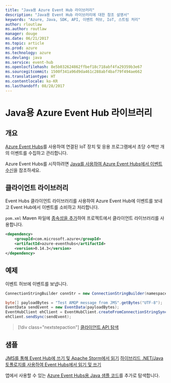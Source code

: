 ```yaml
---
title: "Java용 Azure Event Hub 라이브러리"
description: "Java용 Event Hub 라이브러리에 대한 참조 설명서"
keywords: "Azure, Java, SDK, API, 이벤트 허브, IoT, 스트림 처리"
author: rloutlaw
ms.author: routlaw
manager: douge
ms.date: 06/21/2017
ms.topic: article
ms.prod: azure
ms.technology: azure
ms.devlang: java
ms.service: event-hub
ms.openlocfilehash: 8e5b032624862ffbef18c718abf4fa29359b3e67
ms.sourcegitcommit: 1500f341a96d9da461c288abf4baf79f494ae662
ms.translationtype: HT
ms.contentlocale: ko-KR
ms.lasthandoff: 08/28/2017
---
```

# <a name="azure-event-hub-libraries-for-java"></a>Java용 Azure Event Hub 라이브러리

## <a name="overview"></a>개요

[Azure Event Hubs](/azure/event-hubs/event-hubs-what-is-event-hubs)를 사용하여 연결된 IoT 장치 및 응용 프로그램에서 초당 수백만 개의 이벤트를 수집하고 관리합니다.

Azure Event Hubs를 시작하려면 [Java를 사용하여 Azure Event Hubs에서 이벤트 수신](/azure/event-hubs/event-hubs-java-get-started-receive-eph)을 참조하세요.


## <a name="client-library"></a>클라이언트 라이브러리

Event Hubs 클라이언트 라이브러리를 사용하여 Azure Event Hub에 이벤트를 보내고 Event Hub에서 이벤트를 소비하고 처리합니다.

`pom.xml` Maven 파일에 [종속성을 추가](https://maven.apache.org/guides/getting-started/index.html#How_do_I_use_external_dependencies)하여 프로젝트에서 클라이언트 라이브러리를 사용합니다.  

```XML
<dependency>
    <groupId>com.microsoft.azure</groupId>
    <artifactId>azure-eventhubs</artifactId>
    <version>0.14.3</version>
</dependency>
```   

## <a name="example"></a>예제

이벤트 허브에 이벤트를 보냅니다.

```java
ConnectionStringBuilder connStr = new ConnectionStringBuilder(namespaceName, eventHubName,sasKeyName, sasKey);

byte[] payloadBytes = "Test AMQP message from JMS".getBytes("UTF-8");
EventData sendEvent = new EventData(payloadBytes);
EventHubClient ehClient = EventHubClient.createFromConnectionStringSync(connStr.toString());
ehClient.sendSync(sendEvent);
```

> [!div class="nextstepaction"]
> [클라이언트 API 탐색](/java/api/overview/azure/eventhub/clientlibrary)


## <a name="samples"></a>샘플

[JMS를 통해 Event Hub에 쓰기 및 Apache Storm에서 읽기][1]
[하이브리드 .NET/Java 토폴로지를 사용하여 Event Hubs에서 읽기 및 쓰기][2] 

[1]: https://github.com/Azure-Samples/event-hubs-java-storm-sender-jms-receiver
[2]: https://github.com/Azure-Samples/hdinsight-dotnet-java-storm-eventhub

앱에서 사용할 수 있는 [Azure Event Hubs용 Java 샘플 코드](https://azure.microsoft.com/resources/samples/?platform=java&term=event)를 추가로 탐색합니다.

